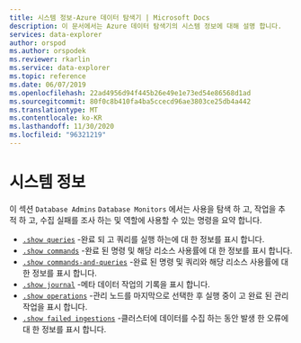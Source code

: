 ```yaml
---
title: 시스템 정보-Azure 데이터 탐색기 | Microsoft Docs
description: 이 문서에서는 Azure 데이터 탐색기의 시스템 정보에 대해 설명 합니다.
services: data-explorer
author: orspod
ms.author: orspodek
ms.reviewer: rkarlin
ms.service: data-explorer
ms.topic: reference
ms.date: 06/07/2019
ms.openlocfilehash: 22ad4956d94f445b26e49e1e73ed54e86568d1ad
ms.sourcegitcommit: 80f0c8b410fa4ba5ccecd96ae3803ce25db4a442
ms.translationtype: MT
ms.contentlocale: ko-KR
ms.lasthandoff: 11/30/2020
ms.locfileid: "96321219"
---
```

# <a name="system-information"></a>시스템 정보

이 섹션 `Database Admins` `Database Monitors` 에서는 사용을 탐색 하 고, 작업을 추적 하 고, 수집 실패를 조사 하는 및 역할에 사용할 수 있는 명령을 요약 합니다.

* [`.show queries`](queries.md) -완료 되 고 쿼리를 실행 하는에 대 한 정보를 표시 합니다.
* [`.show commands`](commands.md) -완료 된 명령 및 해당 리소스 사용률에 대 한 정보를 표시 합니다.
* [`.show commands-and-queries`](commands-and-queries.md) -완료 된 명령 및 쿼리와 해당 리소스 사용률에 대 한 정보를 표시 합니다.
* [`.show journal`](journal.md) -메타 데이터 작업의 기록을 표시 합니다.
* [`.show operations`](operations.md) -관리 노드를 마지막으로 선택한 후 실행 중이 고 완료 된 관리 작업을 표시 합니다.
* [`.show failed ingestions`](ingestionfailures.md) -클러스터에 데이터를 수집 하는 동안 발생 한 오류에 대 한 정보를 표시 합니다.